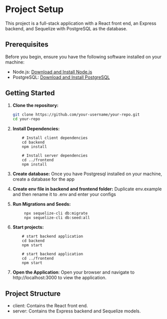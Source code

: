 # Project Setup

This project is a full-stack application with a React front end, an Express backend, and Sequelize with PostgreSQL as the database.

## Prerequisites

Before you begin, ensure you have the following software installed on your machine:

- Node.js: [Download and Install Node.js](https://nodejs.org/)
- PostgreSQL: [Download and Install PostgreSQL](https://www.postgresql.org/)

## Getting Started

1. **Clone the repository:**

   ```bash
   git clone https://github.com/your-username/your-repo.git
   cd your-repo

   ```

2. **Install Dependencies:**

   ```
       # Install client dependencies
       cd backend
       npm install

       # Install server dependencies
       cd ../frontend
       npm install
   ```

3. **Create database:**
   Once you have Postgresql installed on your machine, create a database for the app

4. **Create env file in backend and frontend folder:**
   Duplicate env.example and then rename it to .env and enter your configs

5. **Run Migrations and Seeds:**

   ```
        npx sequelize-cli db:migrate
        npx sequelize-cli db:seed:all
   ```

6. **Start projects:**

   ```
       # start backend application
       cd backend
       npm start

       # start backend application
       cd ../frontend
       npm start
   ```

7. **Open the Application**:
   Open your browser and navigate to http://localhost:3000 to view the application.

## Project Structure

- client: Contains the React front end.
- server: Contains the Express backend and Sequelize models.
